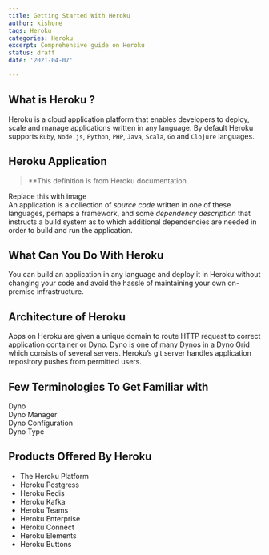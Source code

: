 ```yaml
---
title: Getting Started With Heroku
author: kishore
tags: Heroku
categories: Heroku
excerpt: Comprehensive guide on Heroku
status: draft
date: '2021-04-07'

---
```


<h2 id="what-is-heroku-">What is Heroku ?</h2>
<p>Heroku is a cloud application platform that enables developers to deploy, scale and manage applications written in any language. By default Heroku supports <code>Ruby</code>, <code>Node.js</code>, <code>Python</code>, <code>PHP</code>, <code>Java</code>, <code>Scala</code>, <code>Go</code> and <code>Clojure</code> languages.</p>
<h2 id="heroku-application">Heroku Application</h2>
<blockquote>
<p>**This definition is from Heroku documentation.</p>
</blockquote>
<p>Replace this with image<br>
An application is a collection of <em>source code</em> written in one of these languages, perhaps a framework, and some <em>dependency description</em> that instructs a build system as to which additional dependencies are needed in order to build and run the application.</p>
<h2 id="what-can-you-do-with-heroku">What Can You Do With Heroku</h2>
<p>You can build an application in any language and deploy it in Heroku without changing your code and avoid the hassle of maintaining your own on-premise infrastructure.</p>
<h2 id="architecture-of-heroku">Architecture of Heroku</h2>
<p>Apps on Heroku are given a unique domain to route HTTP request to correct application container or Dyno. Dyno is one of many Dynos in a Dyno Grid which consists of several servers. Heroku’s git server handles application repository pushes from permitted users.</p>
<h2 id="few-terminologies-to-get-familiar-with">Few Terminologies To Get Familiar with</h2>
<p>Dyno<br>
Dyno Manager<br>
Dyno Configuration<br>
Dyno Type</p>
<h2 id="products-offered-by-heroku">Products Offered By Heroku</h2>
<ul>
<li>The Heroku Platform</li>
<li>Heroku Postgress</li>
<li>Heroku Redis</li>
<li>Heroku Kafka</li>
<li>Heroku Teams</li>
<li>Heroku Enterprise</li>
<li>Heroku Connect</li>
<li>Heroku Elements</li>
<li>Heroku Buttons</li>
</ul>

